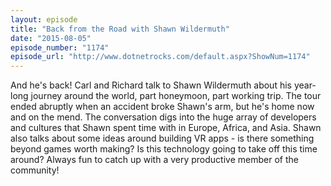 ```yaml
---
layout: episode
title: "Back from the Road with Shawn Wildermuth"
date: "2015-08-05"
episode_number: "1174"
episode_url: "http://www.dotnetrocks.com/default.aspx?ShowNum=1174"
---
```


And he's back! Carl and Richard talk to Shawn Wildermuth about his year-long journey around the world, part honeymoon, part working trip. The tour ended abruptly when an accident broke Shawn's arm, but he's home now and on the mend. The conversation digs into the huge array of developers and cultures that Shawn spent time with in Europe, Africa, and Asia. Shawn also talks about some ideas around building VR apps - is there something beyond games worth making? Is this technology going to take off this time around? Always fun to catch up with a very productive member of the community!
